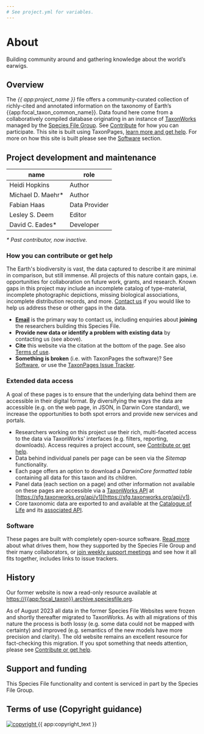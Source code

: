 ```yaml
---
# See project.yml for variables.
---
```

# About
Building community around and gathering knowledge about the world’s earwigs.

## Overview
The _{{ app:project_name }}_ file offers a community-curated collection of richly-cited and annotated information on the taxonomy of Earth’s {{app:focal_taxon_common_name}}. Data found here come from a collaboratively compiled database originating in an instance of [TaxonWorks](https://taxonworks.org) managed by the [Species File Group](https://speciesfilegroup.org). See [Contribute](#contribute-or-get-help) for how you can participate. This site is built using TaxonPages, [learn more and get help](https://github.com/SpeciesFileGroup/taxonpages). For more on how this site is built please see the [Software](#software) section.

## Project development and maintenance

|name|role|
|----|----|
| Heidi Hopkins | Author |
| Michael D. Maehr\* | Author |
| Fabian Haas | Data Provider |
| Lesley S. Deem | Editor |
| David C. Eades\* | Developer |

_\* Past contributor, now inactive._

### How you can contribute or get help
The Earth's biodiversity is vast, the data captured to describe it are minimal in comparison, but still immense. All projects of this nature contain gaps, i.e. opportunities for collaboration on future work, grants, and research. Known gaps in this project may include an incomplete catalog of type-material, incomplete photographic depictions, missing biological associations, incomplete distribution records, and more. [Contact us](#contribute-or-get-help) if you would like to help us address these or other gaps in the data.

- **<a href="mailto:{{app:contact_email}}">Email</a>** is the primary way to contact us, including enquiries about **joining** the researchers building this Species File. 
- **Provide new data or identify a problem with existing data** by contacting us (see above).
- **Cite** this website via the citation at the bottom of the page. See also [Terms of use](#terms-of-use).
- **Something is broken** (i.e. with TaxonPages the software)? See [Software](#software), or use the [TaxonPages Issue Tracker](https://github.com/SpeciesFileGroup/taxonpages/issues).

### Extended data access
A goal of these pages is to ensure that the underlying data behind them are accessible in their digital format. By diversifying the ways the data are accessible (e.g. on the web page, in JSON, in Darwin Core standard), we increase the opportunities to both spot errors and provide new services and portals.

- Researchers working on this project use their rich, multi-faceted access to the data via TaxonWorks' interfaces (e.g. filters, reporting, downloads). Access requires a project account, see [Contribute or get help](#contribute-or-get-help).
- Data behind individual panels per page can be seen via the _Sitemap_ functionality.
- Each page offers an option to download a _DarwinCore formatted table_ containing all data for this taxon and its children.
- Panel data (each section on a page) and other information not available on these pages are accessible via a [TaxonWorks API](https://api.taxonworks.org) at [https://sfg.taxonworks.org/api/v1](https://sfg.taxonworks.org/api/v1).
- Core taxonomic data are exported to and available at the [Catalogue of Life]({https://link_to_root_taxon_page}) and its [associated API]({https://link_to_api_for_pertinent_dataset}).

### Software
These pages are built with completely open-source software. [Read more](http://speciesfilegroup.org/docs/taxonworks_in_production_at_sfg.html) about what drives them, how they supported by the Species File Group and their many collaborators, or [join weekly support meetings](https://speciesfilegroup.org/events.html) and see how it all fits together, includes links to issue trackers.

## History
Our former website is now a read-only resource available at [https://{{app:focal_taxon}}.archive.speciesfile.org](https://{{app:focal_taxon}}.archive.speciesfile.org).

As of August 2023 all data in the former Species File Websites were frozen and shortly thereafter migrated to TaxonWorks. As with all migrations of this nature the process is both lossy (e.g. some data could not be mapped with certainty) and improved (e.g. semantics of the new models have more precision and clarity). The old website remains an excellent resource for fact-checking this migration. If you spot something that needs attention, please see [Contribute or get help](#contribute-or-get-help).

## Support and funding
This Species File functionality and content is serviced in part by the Species File Group.

## Terms of use (Copyright guidance)

<div class="flex items-center gap-2">
  <a
    class="min-w-fit"
    href="{{ app:copyright_image_link }}"
  >
    <img 
      src="{{ app:copyright_image }}" 
      alt="copyright" 
      class="m-0"
    >
  </a>
  <span>{{ app:copyright_text }}</span>
</div>


